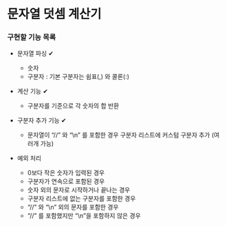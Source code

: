 # 문자열 덧셈 계산기
### 구현할 기능 목록
- 문자열 파싱 ✔
    - 숫자
    - 구분자
        : 기본 구분자는 쉼표(,) 와 콜론(:)
    
- 계산 기능 ✔
    - 구분자를 기준으로 각 숫자의 합 반환
    
- 구분자 추가 기능 ✔
    - 문자열이 “//” 와 “\n” 를 포함한 경우 구분자 리스트에 커스텀 구분자 추가 (여러개 가능) 
    
- 예외 처리
    - 0보다 작은 숫자가 입력된 경우
    - 구분자가 연속으로 포함된 경우
    - 숫자 외의 문자로 시작하거나 끝나는 경우
    - 구분자 리스트에 없는 구분자를 포함한 경우
    - “//” 와 “\n” 외의 문자를 포함한 경우
    - “//” 를 포함했지만 “\n”을 포함하지 않은 경우
